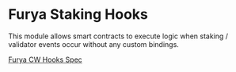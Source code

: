 # Furya Staking Hooks

This module allows smart contracts to execute logic when staking / validator events occur without any custom bindings.

[Furya CW Hooks Spec](./spec/README.md)
